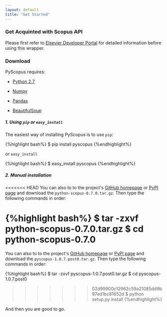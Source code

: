 ```yaml
---
layout: default
title: "Get Started"
---
```


### Get Acquinted with Scopus API

Please first refer to [Elsevier Developer Portal](http://dev.elsevier.com/index.html) for detailed information before using this wrapper.

### Download

PyScopus requires:

+ [Python 2.7](https://www.python.org/download/releases/2.7/)

+ [Numpy](http://www.numpy.org/)

+ [Pandas](http://pandas.pydata.org/)

+ [BeautifulSoup](http://www.crummy.com/software/BeautifulSoup/)

##### 1. Using `pip` or `easy_install`

The easiest way of installing PyScopus is to use `pip`:

{%highlight bash%}
$ pip install pyscopus
{%endhighlight%}

 or `easy_install`

{%highlight bash%}
$ easy_install pyscopus
{%endhighlight%}

##### 2. Manual installation

<<<<<<< HEAD
You can also to to the project's <a href="https://github.com/zhiyzuo/python-scopus" target="_blank">GitHub homepage</a> or <a href="https://pypi.python.org/pypi/python-scopus/" target="_blank">PyPI page</a> and download the `python-scopus-0.7.0.tar.gz`. Then type the following commands in order:

{%highlight bash%}
$ tar -zxvf python-scopus-0.7.0.tar.gz 
$ cd python-scopus-0.7.0
=======
You can also to to the project's <a href="https://github.com/zhiyzuo/python-scopus" target="_blank">GitHub homepage</a> or <a href="https://pypi.python.org/pypi/pyscopus" target="_blank">PyPI page</a> and download the `pyscopus-1.0.7.post0.tar.gz`. Then type the following commands in order:

{%highlight bash%}
$ tar -zxvf pyscopus-1.0.7.post0.tar.gz 
$ cd pyscopus-1.0.7.post0
>>>>>>> 02d99900c12962c59a21085dd9b97ed1bc81652d
$ python setup.py install
{%endhighlight%}

And then you are good to go.

